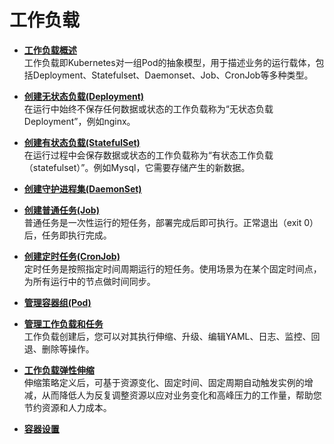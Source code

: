 # 工作负载<a name="cce_01_0046"></a>

-   **[工作负载概述](工作负载概述.md)**  
工作负载即Kubernetes对一组Pod的抽象模型，用于描述业务的运行载体，包括Deployment、Statefulset、Daemonset、Job、CronJob等多种类型。
-   **[创建无状态负载\(Deployment\)](创建无状态负载(Deployment).md)**  
在运行中始终不保存任何数据或状态的工作负载称为“无状态负载 Deployment”，例如nginx。
-   **[创建有状态负载\(StatefulSet\)](创建有状态负载(StatefulSet).md)**  
在运行过程中会保存数据或状态的工作负载称为“有状态工作负载（statefulset）”。例如Mysql，它需要存储产生的新数据。
-   **[创建守护进程集\(DaemonSet\)](创建守护进程集(DaemonSet).md)**  

-   **[创建普通任务\(Job\)](创建普通任务(Job).md)**  
普通任务是一次性运行的短任务，部署完成后即可执行。正常退出（exit 0）后，任务即执行完成。
-   **[创建定时任务\(CronJob\)](创建定时任务(CronJob).md)**  
定时任务是按照指定时间周期运行的短任务。使用场景为在某个固定时间点，为所有运行中的节点做时间同步。
-   **[管理容器组\(Pod\)](管理容器组(Pod).md)**  

-   **[管理工作负载和任务](管理工作负载和任务.md)**  
工作负载创建后，您可以对其执行伸缩、升级、编辑YAML、日志、监控、回退、删除等操作。
-   **[工作负载弹性伸缩](工作负载弹性伸缩.md)**  
伸缩策略定义后，可基于资源变化、固定时间、固定周期自动触发实例的增减，从而降低人为反复调整资源以应对业务变化和高峰压力的工作量，帮助您节约资源和人力成本。
-   **[容器设置](容器设置.md)**  


